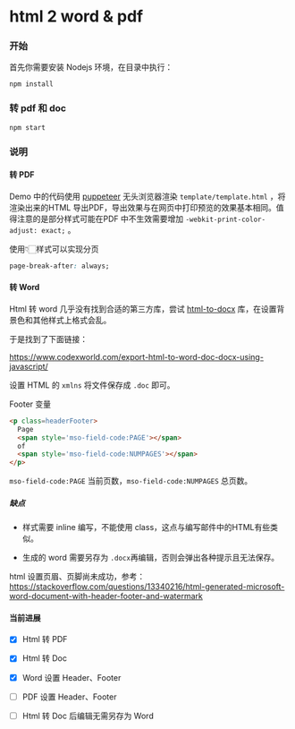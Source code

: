 # html 2 word & pdf

### 开始

首先你需要安装 Nodejs 环境，在目录中执行：


```shell
npm install
```

### 转 pdf 和 doc

```shell
npm start
```

### 说明

#### 转 PDF

Demo 中的代码使用 [puppeteer](https://www.npmjs.com/package/puppeteer) 无头浏览器渲染 `template/template.html` ，将渲染出来的HTML 导出PDF，导出效果与在网页中打印预览的效果基本相同。值得注意的是部分样式可能在PDF 中不生效需要增加 `-webkit-print-color-adjust: exact;` 。

使用👇🏻样式可以实现分页

```css
page-break-after: always;
```



#### 转 Word

Html 转 word 几乎没有找到合适的第三方库，尝试 [html-to-docx](https://www.npmjs.com/package/html-to-docx) 库，在设置背景色和其他样式上格式会乱。

于是找到了下面链接：

https://www.codexworld.com/export-html-to-word-doc-docx-using-javascript/

设置 HTML 的 `xmlns` 将文件保存成 `.doc` 即可。

Footer 变量

```html
<p class=headerFooter>
  Page
  <span style='mso-field-code:PAGE'></span>
  of
  <span style='mso-field-code:NUMPAGES'></span>
</p>
```

`mso-field-code:PAGE` 当前页数，`mso-field-code:NUMPAGES` 总页数。

##### 缺点

* 样式需要 inline 编写，不能使用 class，这点与编写邮件中的HTML有些类似。

* 生成的 word 需要另存为 `.docx`再编辑，否则会弹出各种提示且无法保存。

html 设置页眉、页脚尚未成功，参考：
https://stackoverflow.com/questions/13340216/html-generated-microsoft-word-document-with-header-footer-and-watermark

#### 当前进展

- [x] Html 转 PDF
- [x] Html 转 Doc
- [x] Word 设置 Header、Footer
- [ ] PDF 设置 Header、Footer
- [ ] Html 转 Doc 后编辑无需另存为 Word

